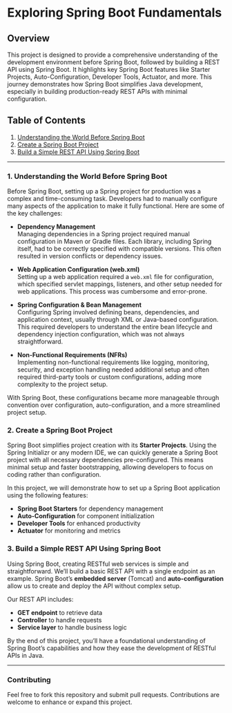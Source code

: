 # Exploring Spring Boot Fundamentals

## Overview
This project is designed to provide a comprehensive understanding of the development environment before Spring Boot, followed by building a REST API using Spring Boot. It highlights key Spring Boot features like Starter Projects, Auto-Configuration, Developer Tools, Actuator, and more. This journey demonstrates how Spring Boot simplifies Java development, especially in building production-ready REST APIs with minimal configuration.

## Table of Contents
1. [Understanding the World Before Spring Boot](#understanding-the-world-before-spring-boot)
2. [Create a Spring Boot Project](#create-a-spring-boot-project)
3. [Build a Simple REST API Using Spring Boot](#build-a-simple-rest-api-using-spring-boot)

---

### 1. Understanding the World Before Spring Boot

Before Spring Boot, setting up a Spring project for production was a complex and time-consuming task. Developers had to manually configure many aspects of the application to make it fully functional. Here are some of the key challenges:

- **Dependency Management**  
  Managing dependencies in a Spring project required manual configuration in Maven or Gradle files. Each library, including Spring itself, had to be correctly specified with compatible versions. This often resulted in version conflicts or dependency issues.

- **Web Application Configuration (web.xml)**  
  Setting up a web application required a `web.xml` file for configuration, which specified servlet mappings, listeners, and other setup needed for web applications. This process was cumbersome and error-prone.

- **Spring Configuration & Bean Management**  
  Configuring Spring involved defining beans, dependencies, and application context, usually through XML or Java-based configuration. This required developers to understand the entire bean lifecycle and dependency injection configuration, which was not always straightforward.

- **Non-Functional Requirements (NFRs)**  
  Implementing non-functional requirements like logging, monitoring, security, and exception handling needed additional setup and often required third-party tools or custom configurations, adding more complexity to the project setup.

With Spring Boot, these configurations became more manageable through convention over configuration, auto-configuration, and a more streamlined project setup.

### 2. Create a Spring Boot Project

Spring Boot simplifies project creation with its **Starter Projects**. Using the Spring Initializr or any modern IDE, we can quickly generate a Spring Boot project with all necessary dependencies pre-configured. This means minimal setup and faster bootstrapping, allowing developers to focus on coding rather than configuration.

In this project, we will demonstrate how to set up a Spring Boot application using the following features:
- **Spring Boot Starters** for dependency management
- **Auto-Configuration** for component initialization
- **Developer Tools** for enhanced productivity
- **Actuator** for monitoring and metrics

### 3. Build a Simple REST API Using Spring Boot

Using Spring Boot, creating RESTful web services is simple and straightforward. We’ll build a basic REST API with a single endpoint as an example. Spring Boot’s **embedded server** (Tomcat) and **auto-configuration** allow us to create and deploy the API without complex setup.

Our REST API includes:
- **GET endpoint** to retrieve data
- **Controller** to handle requests
- **Service layer** to handle business logic

By the end of this project, you’ll have a foundational understanding of Spring Boot’s capabilities and how they ease the development of RESTful APIs in Java.

---

### Contributing
Feel free to fork this repository and submit pull requests. Contributions are welcome to enhance or expand this project.


